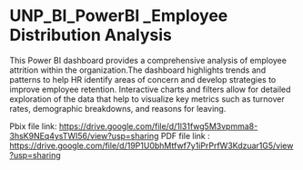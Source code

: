 # UNP_BI_PowerBI _Employee Distribution Analysis

This Power BI dashboard provides a comprehensive analysis of employee attrition within the organization.The dashboard highlights trends and patterns to help HR identify areas of concern and develop strategies to improve employee retention. 
Interactive charts and filters allow for detailed exploration of the data that help to visualize key metrics such as turnover rates, demographic breakdowns, and reasons for leaving. 

Pbix file link: https://drive.google.com/file/d/1l31fwg5M3vpmma8-3hsK9NEq4ysTWI56/view?usp=sharing
PDF file link : https://drive.google.com/file/d/19P1U0bhMtfwf7y1iPrPrfW3Kdzuar1G5/view?usp=sharing
